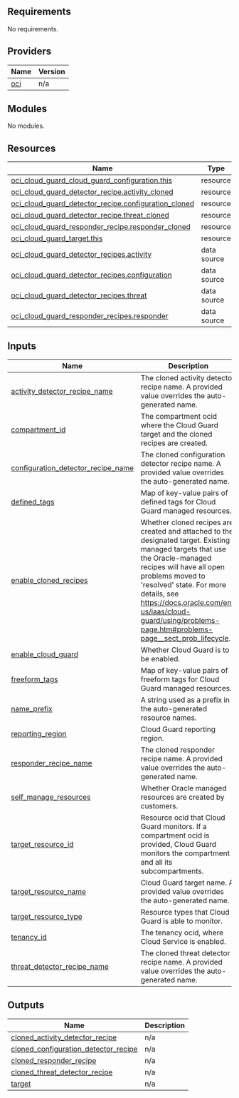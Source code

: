 ## Requirements

No requirements.

## Providers

| Name | Version |
|------|---------|
| <a name="provider_oci"></a> [oci](#provider\_oci) | n/a |

## Modules

No modules.

## Resources

| Name | Type |
|------|------|
| [oci_cloud_guard_cloud_guard_configuration.this](https://registry.terraform.io/providers/oracle/oci/latest/docs/resources/cloud_guard_cloud_guard_configuration) | resource |
| [oci_cloud_guard_detector_recipe.activity_cloned](https://registry.terraform.io/providers/oracle/oci/latest/docs/resources/cloud_guard_detector_recipe) | resource |
| [oci_cloud_guard_detector_recipe.configuration_cloned](https://registry.terraform.io/providers/oracle/oci/latest/docs/resources/cloud_guard_detector_recipe) | resource |
| [oci_cloud_guard_detector_recipe.threat_cloned](https://registry.terraform.io/providers/oracle/oci/latest/docs/resources/cloud_guard_detector_recipe) | resource |
| [oci_cloud_guard_responder_recipe.responder_cloned](https://registry.terraform.io/providers/oracle/oci/latest/docs/resources/cloud_guard_responder_recipe) | resource |
| [oci_cloud_guard_target.this](https://registry.terraform.io/providers/oracle/oci/latest/docs/resources/cloud_guard_target) | resource |
| [oci_cloud_guard_detector_recipes.activity](https://registry.terraform.io/providers/oracle/oci/latest/docs/data-sources/cloud_guard_detector_recipes) | data source |
| [oci_cloud_guard_detector_recipes.configuration](https://registry.terraform.io/providers/oracle/oci/latest/docs/data-sources/cloud_guard_detector_recipes) | data source |
| [oci_cloud_guard_detector_recipes.threat](https://registry.terraform.io/providers/oracle/oci/latest/docs/data-sources/cloud_guard_detector_recipes) | data source |
| [oci_cloud_guard_responder_recipes.responder](https://registry.terraform.io/providers/oracle/oci/latest/docs/data-sources/cloud_guard_responder_recipes) | data source |

## Inputs

| Name | Description | Type | Default | Required |
|------|-------------|------|---------|:--------:|
| <a name="input_activity_detector_recipe_name"></a> [activity\_detector\_recipe\_name](#input\_activity\_detector\_recipe\_name) | The cloned activity detector recipe name. A provided value overrides the auto-generated name. | `string` | `null` | no |
| <a name="input_compartment_id"></a> [compartment\_id](#input\_compartment\_id) | The compartment ocid where the Cloud Guard target and the cloned recipes are created. | `string` | n/a | yes |
| <a name="input_configuration_detector_recipe_name"></a> [configuration\_detector\_recipe\_name](#input\_configuration\_detector\_recipe\_name) | The cloned configuration detector recipe name. A provided value overrides the auto-generated name. | `string` | `null` | no |
| <a name="input_defined_tags"></a> [defined\_tags](#input\_defined\_tags) | Map of key-value pairs of defined tags for Cloud Guard managed resources. | `map(string)` | `null` | no |
| <a name="input_enable_cloned_recipes"></a> [enable\_cloned\_recipes](#input\_enable\_cloned\_recipes) | Whether cloned recipes are created and attached to the designated target. Existing managed targets that use the Oracle-managed recipes will have all open problems moved to 'resolved' state. For more details, see https://docs.oracle.com/en-us/iaas/cloud-guard/using/problems-page.htm#problems-page__sect_prob_lifecycle. | `bool` | `false` | no |
| <a name="input_enable_cloud_guard"></a> [enable\_cloud\_guard](#input\_enable\_cloud\_guard) | Whether Cloud Guard is to be enabled. | `bool` | n/a | yes |
| <a name="input_freeform_tags"></a> [freeform\_tags](#input\_freeform\_tags) | Map of key-value pairs of freeform tags for Cloud Guard managed resources. | `map(string)` | `null` | no |
| <a name="input_name_prefix"></a> [name\_prefix](#input\_name\_prefix) | A string used as a prefix in the auto-generated resource names. | `string` | n/a | yes |
| <a name="input_reporting_region"></a> [reporting\_region](#input\_reporting\_region) | Cloud Guard reporting region. | `string` | n/a | yes |
| <a name="input_responder_recipe_name"></a> [responder\_recipe\_name](#input\_responder\_recipe\_name) | The cloned responder recipe name. A provided value overrides the auto-generated name. | `string` | `null` | no |
| <a name="input_self_manage_resources"></a> [self\_manage\_resources](#input\_self\_manage\_resources) | Whether Oracle managed resources are created by customers. | `bool` | `false` | no |
| <a name="input_target_resource_id"></a> [target\_resource\_id](#input\_target\_resource\_id) | Resource ocid that Cloud Guard monitors. If a compartment ocid is provided, Cloud Guard monitors the compartment and all its subcompartments. | `string` | n/a | yes |
| <a name="input_target_resource_name"></a> [target\_resource\_name](#input\_target\_resource\_name) | Cloud Guard target name. A provided value overrides the auto-generated name. | `string` | `null` | no |
| <a name="input_target_resource_type"></a> [target\_resource\_type](#input\_target\_resource\_type) | Resource types that Cloud Guard is able to monitor. | `string` | `"COMPARTMENT"` | no |
| <a name="input_tenancy_id"></a> [tenancy\_id](#input\_tenancy\_id) | The tenancy ocid, where Cloud Service is enabled. | `string` | n/a | yes |
| <a name="input_threat_detector_recipe_name"></a> [threat\_detector\_recipe\_name](#input\_threat\_detector\_recipe\_name) | The cloned threat detector recipe name. A provided value overrides the auto-generated name. | `string` | `null` | no |

## Outputs

| Name | Description |
|------|-------------|
| <a name="output_cloned_activity_detector_recipe"></a> [cloned\_activity\_detector\_recipe](#output\_cloned\_activity\_detector\_recipe) | n/a |
| <a name="output_cloned_configuration_detector_recipe"></a> [cloned\_configuration\_detector\_recipe](#output\_cloned\_configuration\_detector\_recipe) | n/a |
| <a name="output_cloned_responder_recipe"></a> [cloned\_responder\_recipe](#output\_cloned\_responder\_recipe) | n/a |
| <a name="output_cloned_threat_detector_recipe"></a> [cloned\_threat\_detector\_recipe](#output\_cloned\_threat\_detector\_recipe) | n/a |
| <a name="output_target"></a> [target](#output\_target) | n/a |
